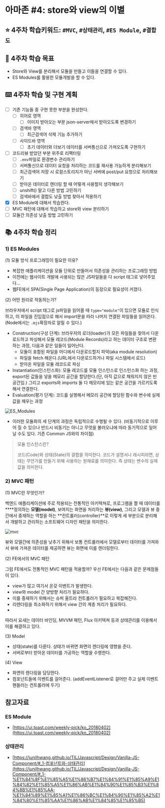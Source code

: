 # 아마존 #4: store와 view의 이별

## ⭐️ 4주차 학습키워드: `#MVC`, `#상태관리`, `#ES Module`, `#결합도`

## 🎯 4주차 학습 목표

- Store와 View를 분리해서 모듈을 만들고 이들을 연결할 수 있다.
- ES Modules를 활용한 모듈개발을 할 수 있다.

## ⌨️ 4주차 학습 및 구현 계획

- [ ]  기존 기능들 중 구현 못한 부분을 완성한다.
    - [ ]  히어로 영역
        - [ ]  이미지 받아오는 부분 json-server에서 받아오도록 변경하기
    - [ ]  검색바 영역
        - [ ]  최근검색어 삭제 기능 추가하기
    - [ ]  사이드바 영역
        - [ ]  초기 데이터와 더보기 데이터를 서버통신으로 가져오도록 구현하기

- [ ]  코드리뷰 받았던 부분 위주로 리팩터링
    - [ ]  `.env`파일로 환경변수 관리하기
    - [ ]  서버통신으로 데이터 요청을 처리하는 코드를 재사용 가능하게 분리해보기
    - [ ]  최근검색어 저장 시 로컬스토리지가 아닌 서버에 post/put 요청으로 처리해보기
    - [ ]  받아온 데이터로 렌더링 할 때 어떻게 사용할지 생각해보기
    - [ ]  unshift() 말고 다른 방법 고민하기
    - [ ]  검색바에서 결합도 낮출 방법 찾아서 적용하기

- [x] ES Module에 대해서 학습한다. 
- [ ] MVC 패턴에 대해서 학습하고 store와 view 분리하기
- [ ] 모듈간 의존성 낮출 방법 고민하기
## 📚 4주차 학습 정리
### 1) ES Modules

(1) 모듈 방식 프로그래밍이 필요한 이유?

- 복잡한 애플리케이션을 모듈 단위로 만들어서 의존성을 관리하는 프로그래밍 방법
- 이전에는 웹사이트 개발에 사용되는 많은 JS파일들을 다 script 태그로 넣어주었다…
- 웹FE에서 SPA(Single Page Application)의 등장으로 필요성이 커졌다.

(2) 어떤 원리로 작동하는가?

브라우저에서 script 태그로 js파일을 읽어올 때 `type="module"`이 있으면 모듈로 인식하고, 이 파일을 진입점으로 해서 import문을 따라 나머지 연결된 파일들을 읽어온다. (Node에서는 `.mjs`확장자로 알릴 수 있다.)

- Construction(구성 단계): 브라우저의 로더(loader)가 모든 파일들을 찾아서 다운로드하고 파싱해서 모듈 레코드(Module Records)라고 하는 데이터 구조로 변환하는 과정, 다음과 같은 일들이 일어난다.
    - 모듈이 포함된 파일을 어디에서 다운로드할지 파악(aka module resolution)
    - 파일을 fetch 해온다.(URL에서 다운로드하거나 파일 시스템에서 로드)
    - 받아온 파일을 모듈 레코드로 파싱
- Instantiation(인스턴스화): 모듈 레코드를 모듈 인스턴스로 인스턴스화 하는 과정, export된 값들을 넣을 메모리 공간을 할당한다.(단, 아직 값으로 채워지지 않은 빈 공간임.) 그리고 exports와 imports 둘 다 메모리에 있는 같은 공간을 가르키도록 해서 연결한다.
- Evaluation(평가 단계): 코드를 실행해서 메모리 공간에 할당된 함수와 변수에 실제 값을 채우는 과정

![ES_Modules](https://user-images.githubusercontent.com/76121068/233927543-1f71b1ab-77c0-4a95-95a0-8d347588c6c9.png)

- 이러한 모듈화의 세 단계의 과정은 독립적으로 수행될 수 있다. (비동기적으로 이루어 질 수 있으나 반드시 비동기는 아니고 무엇을 불러오냐에 따라 동기적으로 일어날 수도 있다. 기존 Common JS와의 차이점)

> 모듈 인스턴스란?
>
> 코드(Code)와 상태(State)의 결합을 의미한다. 코드가 설명서나 레시피라면, 상태는 무언가를 만들기 위해 사용하는 원재료를 의미한다. 즉 상태는 변수의 실제 값을 의미한다.

### 2) MVC 패턴

(1) MVC란 무엇인가?

백엔드 애플리케이션에 주로 적용되는 전통적인 아키텍쳐로, 프로그램을 짤 때 데이터를 ****정의하는 **모델(model)**, 보여지는 화면을 처리하는 **뷰(view)**, 그리고 모델과 뷰 중간에서 중재하는 역할을 하는 **컨트롤러(controller)**로 이렇게 세 부분으로 분리해서 개발하고 관리하는 소프트웨어 디자인 패턴을 의미한다.

![mvc](https://user-images.githubusercontent.com/76121068/234014647-a68c3292-fd04-436f-a079-7d0a8b6bf887.jpeg)

뷰와 모델간에 의존성을 낮추기 위해서 보통 컨트롤러에서 모델로부터 데이터를 가져와서 뷰에 가져온 데이터를 제공하면 뷰는 화면에 이를 렌더링한다.

(2) FE에서의 MVC 패턴

그럼 FE에서도 전통적인 MVC 패턴을 적용할까? 우선 FE에서는 다음과 같은 문제점들이 있다.

- view가 많고 여기서 온갖 이벤트가 발생한다.
- view와 model 간 양방향 처리가 필요하다.
- 이를 중재하기 위해서는 슈퍼 울트라 컨트롤러가 필요하고 복잡해진다.
- 리렌더링을 최소화하기 위해서 view 간의 계층 처리가 필요하다.
- 

따라서 요새는 데이터 바인딩, MVVM 패턴, Flux 아키텍쳐 등과 상태관리를 이용해서 이를 해결하고 있다.

(3) Model

- 상태(state)를 다룬다. 상태가 바뀌면 화면의 렌더링에 영향을 준다.
- 서버로부터 받아온 데이터를 가공하는 역할을 수행한다.

(4) View

- 화면의 렌더링을 담당한다.
- 컴포넌트들에 이벤트를 걸어준다. (addEventListener로 걸어만 주고 실제 이벤트 핸들러는 컨트롤러에 두기)
## 참고자료

### ES Module

- [https://ui.toast.com/weekly-pick/ko_20180402](https://ui.toast.com/weekly-pick/ko_20180402)

### 상태관리

- [https://junilhwang.github.io/TIL/Javascript/Design/Vanilla-JS-Component/#_1-컴포넌트와-상태관리](https://junilhwang.github.io/TIL/Javascript/Design/Vanilla-JS-Component/#_1-%E1%84%8F%E1%85%A5%E1%86%B7%E1%84%91%E1%85%A9%E1%84%82%E1%85%A5%E1%86%AB%E1%84%90%E1%85%B3%E1%84%8B%E1%85%AA-%E1%84%89%E1%85%A1%E1%86%BC%E1%84%90%E1%85%A2%E1%84%80%E1%85%AA%E1%86%AB%E1%84%85%E1%85%B5)
